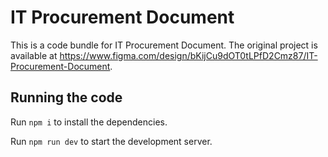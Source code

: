 
  # IT Procurement Document

  This is a code bundle for IT Procurement Document. The original project is available at https://www.figma.com/design/bKijCu9dOT0tLPfD2Cmz87/IT-Procurement-Document.

  ## Running the code

  Run `npm i` to install the dependencies.

  Run `npm run dev` to start the development server.
  
